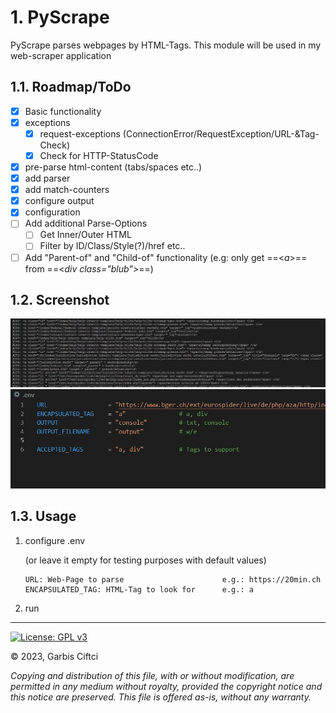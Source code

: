 # 1. PyScrape

PyScrape parses webpages by HTML-Tags. This module will be used in my web-scraper application

## 1.1. Roadmap/ToDo
- [x] Basic functionality
- [x] exceptions
  - [x] request-exceptions (ConnectionError/RequestException/URL-&Tag-Check)
  - [x] Check for HTTP-StatusCode
- [x] pre-parse html-content (tabs/spaces etc..)
- [x] add parser
- [x] add match-counters
- [x] configure output
- [x] configuration
- [ ] Add additional Parse-Options 
  - [ ] Get Inner/Outer HTML
  - [ ] Filter by ID/Class/Style(?)/href etc..
- [ ] Add "Parent-of" and "Child-of" functionality (e.g: only get ==<*a*>== from ==<*div class="blub">*==)

## 1.2. Screenshot
![Output](screen1.jpg)
![](screen2%20.jpg)
## 1.3. Usage

1. configure .env
  
    (or leave it empty for testing purposes with default values) 
    ```
    URL: Web-Page to parse                      e.g.: https://20min.ch
    ENCAPSULATED_TAG: HTML-Tag to look for      e.g.: a
   ``` 
2. run


---
 [![License: GPL v3](https://img.shields.io/badge/License-GPLv3-blue.svg)](https://www.gnu.org/licenses/gpl-3.0) 
 
 :copyright: 2023, Garbis Ciftci 
    
*Copying and distribution of this file, with or without modification, are permitted in any medium 
without royalty, provided the copyright notice and this notice are preserved. This file is offered 
as-is, without any warranty.*
    
